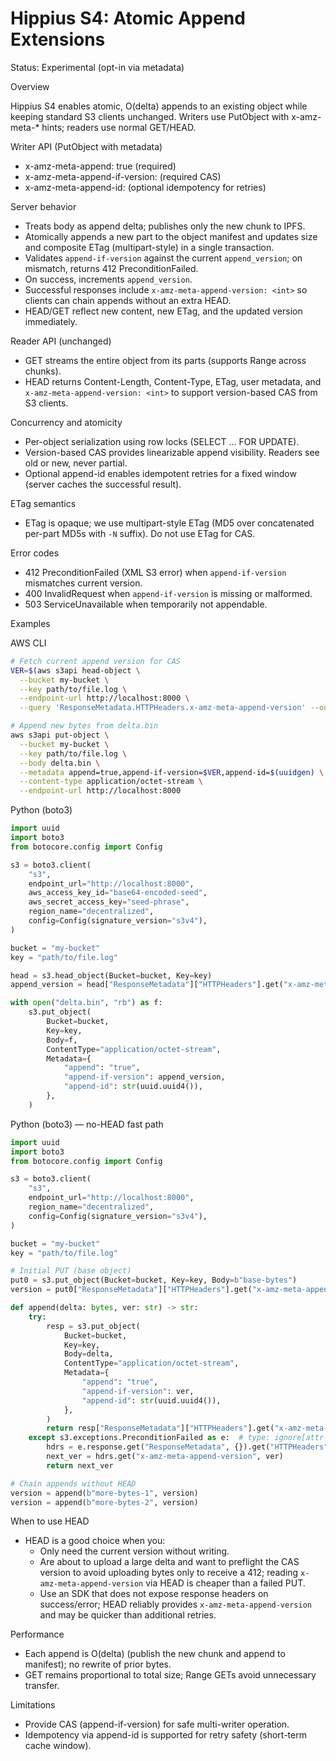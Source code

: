# Hippius S4: Atomic Append Extensions

Status: Experimental (opt-in via metadata)

Overview

Hippius S4 enables atomic, O(delta) appends to an existing object while keeping standard S3 clients unchanged. Writers use PutObject with x-amz-meta-\* hints; readers use normal GET/HEAD.

Writer API (PutObject with metadata)

- x-amz-meta-append: true (required)
- x-amz-meta-append-if-version: <int> (required CAS)
- x-amz-meta-append-id: <uuid> (optional idempotency for retries)

Server behavior

- Treats body as append delta; publishes only the new chunk to IPFS.
- Atomically appends a new part to the object manifest and updates size and composite ETag (multipart-style) in a single transaction.
- Validates `append-if-version` against the current `append_version`; on mismatch, returns 412 PreconditionFailed.
- On success, increments `append_version`.
- Successful responses include `x-amz-meta-append-version: <int>` so clients can chain appends without an extra HEAD.
- HEAD/GET reflect new content, new ETag, and the updated version immediately.

Reader API (unchanged)

- GET streams the entire object from its parts (supports Range across chunks).
- HEAD returns Content-Length, Content-Type, ETag, user metadata, and `x-amz-meta-append-version: <int>` to support version-based CAS from S3 clients.

Concurrency and atomicity

- Per-object serialization using row locks (SELECT ... FOR UPDATE).
- Version-based CAS provides linearizable append visibility. Readers see old or new, never partial.
- Optional append-id enables idempotent retries for a fixed window (server caches the successful result).

ETag semantics

- ETag is opaque; we use multipart-style ETag (MD5 over concatenated per-part MD5s with `-N` suffix). Do not use ETag for CAS.

Error codes

- 412 PreconditionFailed (XML S3 error) when `append-if-version` mismatches current version.
- 400 InvalidRequest when `append-if-version` is missing or malformed.
- 503 ServiceUnavailable when temporarily not appendable.

Examples

AWS CLI

```bash
# Fetch current append version for CAS
VER=$(aws s3api head-object \
  --bucket my-bucket \
  --key path/to/file.log \
  --endpoint-url http://localhost:8000 \
  --query 'ResponseMetadata.HTTPHeaders.x-amz-meta-append-version' --output text)

# Append new bytes from delta.bin
aws s3api put-object \
  --bucket my-bucket \
  --key path/to/file.log \
  --body delta.bin \
  --metadata append=true,append-if-version=$VER,append-id=$(uuidgen) \
  --content-type application/octet-stream \
  --endpoint-url http://localhost:8000
```

Python (boto3)

```python
import uuid
import boto3
from botocore.config import Config

s3 = boto3.client(
    "s3",
    endpoint_url="http://localhost:8000",
    aws_access_key_id="base64-encoded-seed",
    aws_secret_access_key="seed-phrase",
    region_name="decentralized",
    config=Config(signature_version="s3v4"),
)

bucket = "my-bucket"
key = "path/to/file.log"

head = s3.head_object(Bucket=bucket, Key=key)
append_version = head["ResponseMetadata"]["HTTPHeaders"].get("x-amz-meta-append-version", "0")

with open("delta.bin", "rb") as f:
    s3.put_object(
        Bucket=bucket,
        Key=key,
        Body=f,
        ContentType="application/octet-stream",
        Metadata={
            "append": "true",
            "append-if-version": append_version,
            "append-id": str(uuid.uuid4()),
        },
    )
```

Python (boto3) — no-HEAD fast path

```python
import uuid
import boto3
from botocore.config import Config

s3 = boto3.client(
    "s3",
    endpoint_url="http://localhost:8000",
    region_name="decentralized",
    config=Config(signature_version="s3v4"),
)

bucket = "my-bucket"
key = "path/to/file.log"

# Initial PUT (base object)
put0 = s3.put_object(Bucket=bucket, Key=key, Body=b"base-bytes")
version = put0["ResponseMetadata"]["HTTPHeaders"].get("x-amz-meta-append-version", "0")

def append(delta: bytes, ver: str) -> str:
    try:
        resp = s3.put_object(
            Bucket=bucket,
            Key=key,
            Body=delta,
            ContentType="application/octet-stream",
            Metadata={
                "append": "true",
                "append-if-version": ver,
                "append-id": str(uuid.uuid4()),
            },
        )
        return resp["ResponseMetadata"]["HTTPHeaders"].get("x-amz-meta-append-version", str(int(ver) + 1))
    except s3.exceptions.PreconditionFailed as e:  # type: ignore[attr-defined]
        hdrs = e.response.get("ResponseMetadata", {}).get("HTTPHeaders", {})
        next_ver = hdrs.get("x-amz-meta-append-version", ver)
        return next_ver

# Chain appends without HEAD
version = append(b"more-bytes-1", version)
version = append(b"more-bytes-2", version)
```

When to use HEAD

- HEAD is a good choice when you:
  - Only need the current version without writing.
  - Are about to upload a large delta and want to preflight the CAS version to avoid uploading bytes only to receive a 412; reading `x-amz-meta-append-version` via HEAD is cheaper than a failed PUT.
  - Use an SDK that does not expose response headers on success/error; HEAD reliably provides `x-amz-meta-append-version` and may be quicker than additional retries.

Performance

- Each append is O(delta) (publish the new chunk and append to manifest); no rewrite of prior bytes.
- GET remains proportional to total size; Range GETs avoid unnecessary transfer.

Limitations

- Provide CAS (append-if-version) for safe multi-writer operation.
- Idempotency via append-id is supported for retry safety (short-term cache window).
